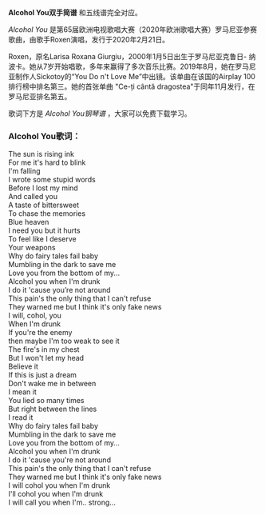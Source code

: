 

**Alcohol You双手简谱** 和五线谱完全对应。

_Alcohol You_ 是第65届欧洲电视歌唱大赛（2020年欧洲歌唱大赛）罗马尼亚参赛歌曲，由歌手Roxen演唱，发行于2020年2月21日。

Roxen，原名Larisa Roxana Giurgiu，2000年1月5日出生于罗马尼亚克鲁日-
纳波卡。她从7岁开始唱歌，多年来赢得了多次音乐比赛。2019年8月，她在罗马尼亚制作人Sickotoy的“You Do n't Love
Me”中出镜。该单曲在该国的Airplay 100排行榜中排名第三。她的首张单曲 "Ce-ți cântă
dragostea"于同年11月发行，在罗马尼亚排名第五。

歌词下方是 _Alcohol You钢琴谱_ ，大家可以免费下载学习。

### Alcohol You歌词：

The sun is rising ink  
For me it's hard to blink  
I'm falling  
I wrote some stupid words  
Before I lost my mind  
And called you  
A taste of bittersweet  
To chase the memories  
Blue heaven  
I need you but it hurts  
To feel like I deserve  
Your weapons  
Why do fairy tales fail baby  
Mumbling in the dark to save me  
Love you from the bottom of my...  
Alcohol you when I'm drunk  
I do it 'cause you’re not around  
This pain's the only thing that I can't refuse  
They warned me but I think it's only fake news  
I will, cohol, you  
When I'm drunk  
If you're the enemy  
then maybe I'm too weak to see it  
The fire's in my chest  
But I won't let my head  
Believe it  
If this is just a dream  
Don't wake me in between  
I mean it  
You lied so many times  
But right between the lines  
I read it  
Why do fairy tales fail baby  
Mumbling in the dark to save me  
Love you from the bottom of my…  
Alcohol you when I'm drunk  
I do it 'cause you're not around  
This pain's the only thing that I can't refuse  
They warned me but I think it's only fake news  
I will cohol you when I'm drunk  
I'll cohol you when I'm drunk  
I will call you when I'm.. strong…

